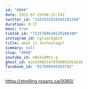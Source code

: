 ```yaml
---
id: "0060"
date: 2022-07-29T08:15:59Z
twitter_id: "1552932919345291266"
duration: 0:37
moos: true
tiktok_id: "7125708636529200390"
instagram_id: CgluoCEgExV
title: what is technology?
summary: null
slug: "0060"
youtube_id: nNnXsAMtx-g
ghost_id: 62e3988514763b000195381b
facebook_id: "827699545303742"
---
```

https://strolling.rosano.ca/0060/

